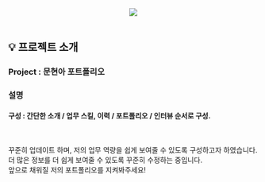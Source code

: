 <div align= "center">
  <img src="https://capsule-render.vercel.app/api?type=cylinder&color=454545&height=120&text=hyun%20A%20Portfolio&animation=&fontColor=ffffff&fontSize=70" />
</div>

<br>

## 💡 프로젝트 소개
### Project : 문현아 포트폴리오
### 설명
#### 구성 :  간단한 소개 / 업무 스킬, 이력 / 포트폴리오 / 인터뷰 순서로 구성.

<br>

꾸준히 업데이트 하며, 저의 업무 역량을 쉽게 보여줄 수 있도록 구성하고자 하였습니다. <br>
더 많은 정보를 더 쉽게 보여줄 수 있도록 꾸준히 수정하는 중입니다. <br>
앞으로 채워질 저의 포트폴리오를 지켜봐주세요! <br>

<br>
